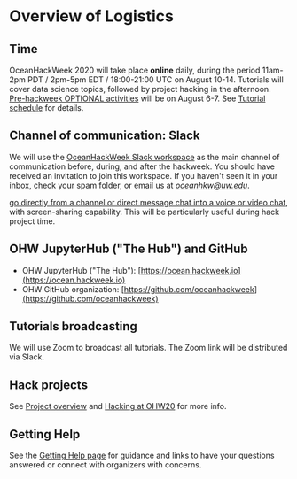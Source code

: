 # Overview of Logistics

## Time

OceanHackWeek 2020 will take place **online** daily, during the period 11am-2pm PDT / 2pm-5pm EDT / 18:00-21:00 UTC on August 10-14. Tutorials will cover data science topics, followed by project hacking in the afternoon. [Pre-hackweek OPTIONAL activities](../schedule.md#pre-hackweek-optional-tutorials) will be on August 6-7. See [Tutorial schedule](../schedule.md#tutorials) for details.

## Channel of communication: Slack

We will use the [OceanHackWeek Slack workspace](http://oceanhackweek.slack.com/) as the main channel of communication before, during, and after the hackweek. You should have received an invitation to join this workspace. If you haven't seen it in your inbox, check your spam folder, or email us at *oceanhkw@uw.edu*.

[go directly from a channel or direct message chat into a voice or video chat](https://slack.com/help/articles/216771908-Make-calls-in-Slack), with screen-sharing capability. This will be particularly useful during hack project time.

## OHW JupyterHub ("The Hub") and GitHub

- OHW JupyterHub ("The Hub"): [https://ocean.hackweek.io](https://ocean.hackweek.io)
- OHW GitHub organization: [https://github.com/oceanhackweek](https://github.com/oceanhackweek)

## Tutorials broadcasting

We will use Zoom to broadcast all tutorials. The Zoom link will be distributed via Slack.

## Hack projects

See [Project overview](../projects/overview.md) and [Hacking at OHW20](../projects/steps.md) for more info.

## Getting Help

See the [Getting Help page](getting_help.md) for guidance and links to have your questions answered or connect with organizers with concerns.
